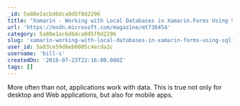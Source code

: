 ```yaml
---
_id: 5a88e1acbd6dca0d5f0d2296
title: "Xamarin - Working with Local Databases in Xamarin.Forms Using SQLite"
url: 'https://msdn.microsoft.com/magazine/mt736454'
category: 5a88e1acbd6dca0d5f0d2296
slug: 'xamarin-working-with-local-databases-in-xamarin-forms-using-sqlite'
user_id: 5a83ce59d6eb0005c4ecda2c
username: 'bill-s'
createdOn: '2016-07-23T22:16:00.000Z'
tags: []
---
```


More often than not, applications work with data. This is true not only for desktop and Web applications, but also for mobile apps.
